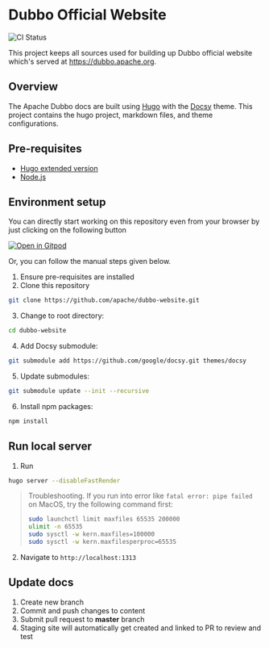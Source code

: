 # Dubbo Official Website
 
![CI Status](https://github.com/apache/dubbo-website/workflows/Website%20Deploy/badge.svg)

This project keeps all sources used for building up Dubbo official website which's served at https://dubbo.apache.org.

## Overview

The Apache Dubbo docs are built using [Hugo](https://gohugo.io/) with the [Docsy](https://docsy.dev) theme.
This project contains the hugo project, markdown files, and theme configurations.

## Pre-requisites

- [Hugo extended version](https://gohugo.io/getting-started/installing)
- [Node.js](https://nodejs.org/en/)

## Environment setup

You can directly start working on this repository even from your browser by just clicking on the following button

[![Open in Gitpod](https://gitpod.io/button/open-in-gitpod.svg)](https://gitpod.io/#https://github.com/apache/dubbo-website)

Or, you can follow the manual steps given below.

1. Ensure pre-requisites are installed
2. Clone this repository
```sh
git clone https://github.com/apache/dubbo-website.git
```
3. Change to root directory: 
```sh
cd dubbo-website
```
4. Add Docsy submodule:
```sh
git submodule add https://github.com/google/docsy.git themes/docsy
```
5. Update submodules: 
```sh
git submodule update --init --recursive
```

6. Install npm packages: 
```sh
npm install
```

## Run local server
1. Run 
```sh
hugo server --disableFastRender
```

> Troubleshooting. If you run into error like `fatal error: pipe failed` on MacOS, try the following command first:
> ```sh
> sudo launchctl limit maxfiles 65535 200000
> ulimit -n 65535
> sudo sysctl -w kern.maxfiles=100000
> sudo sysctl -w kern.maxfilesperproc=65535
> ```

2. Navigate to `http://localhost:1313`

## Update docs
1. Create new branch
1. Commit and push changes to content
1. Submit pull request to **master** branch
1. Staging site will automatically get created and linked to PR to review and test
